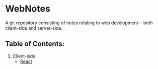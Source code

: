 # WebNotes

A git repository consisting of notes relating to web development-- both client-side and server-side.

## Table of Contents:

1. Client-side
    - [React](client/react/react.md)